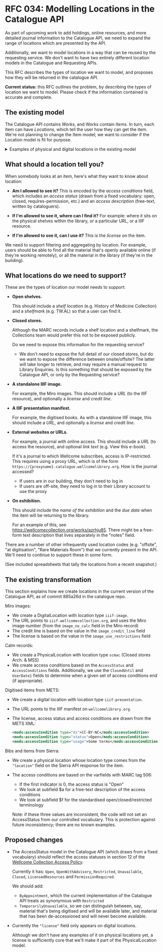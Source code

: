 # RFC 034: Modelling Locations in the Catalogue API

As part of upcoming work to add holdings, online resources, and more detailed journal information to the Catalogue API, we need to expand the range of locations which are presented by the API.

Additionally, we want to model locations in a way that can be reused by the requesting service.
We don't want to have two entirely different location models in the Catalogue and Requesting APIs.

This RFC describes the types of location we want to model, and proposes how they will be returned in the catalogue API.

**Current status:** this RFC outlines the problem, by describing the types of location we want to model.
Please check if the information contained is accurate and complete.



## The existing model

The Catalogue API contains *Works*, and Works contain *Items*.
In turn, each Item can have *Locations*, which tell the user how they can get the item.
We're not planning to change the Item model; we want to consider if the Location model is fit for purpose.

<details>
<summary>Examples of physical and digital locations in the existing model</summary>

Papers in the closed stores (a physical location):

```json
{
  "locationType": {
    "id": "scmac",
    "label": "Closed stores Arch. & MSS",
    "type": "LocationType"
  },
  "label": "Closed stores Arch. & MSS",
  "accessConditions": [
    {
      "status": {
        "id": "open",
        "label": "Open",
        "type": "AccessStatus"
      },
      "terms": "The papers are available subject to the usual conditions of access to Archives and Manuscripts material.",
      "type": "AccessCondition"
    }
  ],
  "type": "PhysicalLocation"
}
```

A single Miro image (a IIIF image location):

```json
{
  "locationType": {
    "id": "iiif-image",
    "label": "IIIF Image API",
    "type": "LocationType"
  },
  "url": "https://iiif.wellcomecollection.org/image/A0000681.jpg/info.json",
  "credit": "Royal Veterinary College",
  "license": {
    "id": "cc-by-nc",
    "label": "Attribution-NonCommercial 4.0 International (CC BY-NC 4.0)",
    "url": "https://creativecommons.org/licenses/by-nc/4.0/",
    "type": "License"
  },
  "accessConditions": [],
  "type": "DigitalLocation"
}
```

A digitised item (a IIIF Presentation location):

```json
{
  "locationType": {
    "id": "iiif-presentation",
    "label": "IIIF Presentation API",
    "type": "LocationType"
  },
  "url": "https://wellcomelibrary.org/iiif/b22398752/manifest",
  "license": {
    "id": "pdm",
    "label": "Public Domain Mark",
    "url": "https://creativecommons.org/share-your-work/public-domain/pdm/",
    "type": "License"
  },
  "accessConditions": [
    {
      "status": {
        "id": "open",
        "label": "Open",
        "type": "AccessStatus"
      },
      "type": "AccessCondition"
    }
  ],
  "type": "DigitalLocation"
}
```

</details>



## What should a location tell you?

When somebody looks at an item, here's what they want to know about location:

*   **Am I allowed to see it?**
    This is encoded by the *access conditions* field, which includes an *access status* (drawn from a fixed vocabulary: open, closed, requires-permission, etc.) and an *access description* (free-text, written by cataloguers).

*   **If I'm allowed to see it, where can I find it?**
    For example: where it sits on the physical shelves within the library, or a particular URL, or a IIIF resource.

*   **If I'm allowed to see it, can I use it?**
    This is the *license* on the item.

We need to support filtering and aggregating by location.
For example, users should be able to find all the material that's openly available online (if they're working remotely), or all the material in the library (if they're in the building).



## What locations do we need to support?

These are the types of location our model needs to support:

*   **Open shelves.**

    This should include a *shelf location* (e.g. History of Medicine Collection) and a *shelfmark* (e.g. TW.AL) so that a user can find it.

*   **Closed stores.**

    Although the MARC records include a shelf location and a shelfmark, the Collections team would prefer this not to be exposed publicly.

    Do we need to expose this information for the requesting service?

    -   We don't need to expose the full detail of our closed stores, but do we want to expose the difference between onsite/offsite?
        The latter will take longer to retrieve, and may require a manual request to Library Enquiries.
        Is this something that should be exposed by the Catalogue API, or only by the Requesting service?

*   **A standalone IIIF image.**

    For example, the Miro images.
    This should include a *URL* (to the IIIF resource), and optionally a *license* and *credit line*.

*   **A IIIF presentation manifest.**

    For example, the digitised books.
    As with a standalone IIIF image, this should include a *URL*, and optionally a *license* and *credit line*.

*   **External websites or URLs.**

    For example, a journal with online access.
    This should include a *URL* (to access the resource), and optional *link text* (e.g. View this e-book).

    If it's a journal to which Wellcome subscribes, access is IP-restricted.
    This requires using a proxy URL, which is of the form `https://{proxyname}.catalogue.wellcomelibrary.org`.
    How is the journal accessed?

    *   If users are in our building, they don't need to log in
    *   If users are off-site, they need to log in to their Library account to use the proxy

*   **On exhibition.**

    This should include the *name of the exhibition* and the *due date* when the item will be returning to the library.

    For an example of this, see <https://wellcomecollection.org/works/azrhju85>.
    There might be a free-form text description that lives separately in the "notes" field.

There are a number of other infrequently used location codes (e.g. "offsite", "at digitisation", "Rare Materials Room") that we currently present in the API.
We'll need to continue to support these in some form.

(See included spreadsheets that tally the locations from a recent snapshot.)



## The existing transformation

This section explains how we create locations in the current version of the Catalogue API, as of commit 885a26d in the catalogue repo.

Miro images:

*   We create a DigitalLocation with location type `iiif-image`.
*   The URL points to `iiif.wellcomecollection.org`, and uses the Miro image number (from the `image_no_calc` field in the Miro record)
*   The credit line is based on the value in the `image_credit_line` field
*   The license is based on the value in the `image_use_restrictions` field

Calm records:

*   We create a PhysicalLocation with location type `scmac` (Closed stores Arch. & MSS)
*   We create access conditions based on the `AccessStatus` and `AccessConditions` fields.
    Additionally, we use the `ClosedUntil` and `UserDate1` fields to determine when a given set of access conditions end (if appropriate).

Digitised items from METS:

*   We create a digital location with location type `iiif-presentation`.
*   The URL points to the IIIF manifest on `wellcomelibrary.org`.
*   The license, access status and access conditions are drawn from the METS XML:

    ```xml
    <mods:accessCondition type="dz">CC-BY-NC</mods:accessCondition>
    <mods:accessCondition type="status">Open</mods:accessCondition>
    <mods:accessCondition type="usage">Some terms</mods:accessCondition>
    ```

Bibs and items from Sierra:

*   We create a physical location whose location type comes from the `"location"` field on the Sierra API response for the item.
*   The access conditions are based on the varfields with MARC tag 506:

    -   If the first indicator is 0, the access status is "Open"
    -   We look at subfield $a for a free-text description of the access conditions
    -   We look at subfield $f for the standardised open/closed/restricted terminology

    Note: if these three values are inconsistent, the code will not set an AccessStatus from our controlled vocabulary.
    This is protection against future inconsistency; there are no known examples.



## Proposed changes

*   The AccessStatus model in the Catalogue API (which draws from a fixed vocabulary) should reflect the access statuses in section 12 of the [Wellcome Collection Access Policy](https://wellcomecollection.org/pages/Wvmu3yAAAIUQ4C7F#access-policy).

    Currently it has: `Open`, `OpenWithAdvisory`, `Restricted`, `Unavailable`, `Closed`, `LicensedResources` and `PermissionRequired`.

    We should add:

    -   `ByAppointment`, which the current implementation of the Catalogue API treats as synonymous with `Restricted`
    -   `TemporarilyUnavailable`, so we can distinguish between, say, material that's being digitised and will be available later, and material that has been de-accessioned and will never become available.

*   Currently the `"license"` field only appears on digital locations.

    Although we don't have any examples of it on physical locations yet, a license is sufficiently core that we'll make it part of the PhysicalLocation model.
